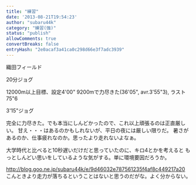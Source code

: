 ```yaml
---
title: "練習"
date: '2013-08-21T19:54:23'
author: "subaru44k"
category: "練習(強)"
status: "publish"
allowComments: true
convertBreaks: false
entryHash: "2e0acaf3a41ca0c298d66e3f7adc3939"
---
```

織田フィールド

20分ジョグ

12000m以上目標、設定4'00"
9200mで力尽きた(36'05", avr.3'55"3), ラスト75"6

3'15"ジョグ


完全に力尽きた。でも本当にしんどかったので、これ以上頑張るのは正直厳しい。
甘え・・・はあるのかもしれないが、平日の夜には厳しい限りだ。
暑さがあるのか、仕事疲れなのか。思ったより走れないよなぁ。

大学時代と比べると10秒遅いだけだと思っていたのに、キロ4とかを考えると
もっとしんどい思いをしているような気がする。単に環境要因だろうか。

http://blog.goo.ne.jp/subaru44k/e/9d46032e787561235f4af8c449217a20
こんときより走力が落ちるということはないと思うのだがな。よく分からない。
